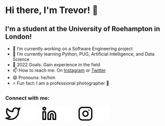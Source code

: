 # Hi there, I'm Trevor! 👋

<!--
Intro
-->
## I'm a student at the University of Roehampton in London!
- 🔭 I’m currently working on a Software Engineering project
- 🌱 I’m currently learning Python, PUG, Artificial Intelligence, and Data Science
- 🥅 2022 Goals: Gain experience in the field
- 📫 How to reach me: On [Instagram] or [Twitter]
- 😄 Pronouns: he/him
- ⚡ Fun fact: I am a professional photographer 📸
<!--
- 👯 I’m looking to collaborate on ...
- 🤔 I’m looking for help with ...
- 💬 Ask me about ...
-->

<!--
Connections
-->
### Connect with me:

[![website](https://github.com/codeSTACKr/codeSTACKr/blob/7704eaaa4e70d69d45a5d1fc6463cae26a605437/img/twitter-light.svg)](https://twitter.com/ttrevorreese#gh-light-mode-only)
[![website](https://github.com/codeSTACKr/codeSTACKr/blob/7704eaaa4e70d69d45a5d1fc6463cae26a605437/img/twitter-dark.svg)](https://twitter.com/ttrevorreese#gh-dark-mode-only)
&nbsp;&nbsp;
[![website](https://github.com/codeSTACKr/codeSTACKr/blob/7704eaaa4e70d69d45a5d1fc6463cae26a605437/img/linkedin-light.svg)](https://linkedin.com/in/codeSTACKr#gh-light-mode-only)
[![website](https://github.com/codeSTACKr/codeSTACKr/blob/7704eaaa4e70d69d45a5d1fc6463cae26a605437/img/linkedin-dark.svg)](https://linkedin.com/in/codeSTACKr#gh-dark-mode-only)
&nbsp;&nbsp;
[![website](https://github.com/codeSTACKr/codeSTACKr/blob/7704eaaa4e70d69d45a5d1fc6463cae26a605437/img/instagram-light.svg)](https://instagram.com/ttrevorreese#gh-light-mode-only)
[![website](https://github.com/codeSTACKr/codeSTACKr/blob/7704eaaa4e70d69d45a5d1fc6463cae26a605437/img/instagram-dark.svg)](https://instagram.com/ttrevorreese#gh-dark-mode-only)

<!--
Profile link definitions
-->
[Twitter]: https://www.twitter.com/ttrevorreese
[Instagram]: https://www.instagram.com/ttrevorreese
[LinkedIn]: https://www.linkedin.com/in/ttrevorreese/
